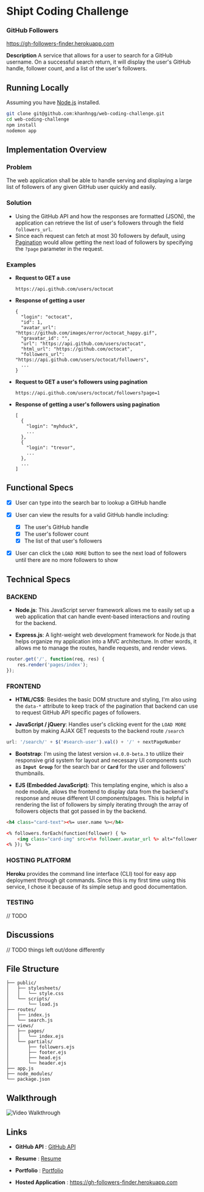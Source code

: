 Shipt Coding Challenge
======================


### GitHub Followers 
https://gh-followers-finder.herokuapp.com

**Description**
A service that allows for a user to search for a GitHub username. On a successful search return, it will display the user's GitHub handle, follower count, and a list of the user's followers.

Running Locally
---------------------------------------
Assuming you have [Node.js](http://nodejs.org/) installed.

```sh
git clone git@github.com:khanhngg/web-coding-challenge.git
cd web-coding-challenge
npm install
nodemon app
```


Implementation Overview
---------------------------------------

### Problem
The web application shall be able to handle serving and displaying a large list of followers of any given GitHub user quickly and easily.  


### Solution

* Using the GitHub API and how the responses are formatted (JSON), the application can retrieve the list of user's followers through the field `followers_url`.
* Since each request can fetch at most 30 followers by default, using [Pagination](https://developer.github.com/v3/#pagination) would allow getting the next load of followers by specifying the `?page` parameter in the request.

### Examples

- **Request to GET a use**

	```
	https://api.github.com/users/octocat
	```

- **Response of getting a user**
	
	```
	{
	  "login": "octocat",
	  "id": 1,
	  "avatar_url": "https://github.com/images/error/octocat_happy.gif",
	  "gravatar_id": "",
	  "url": "https://api.github.com/users/octocat",
	  "html_url": "https://github.com/octocat",
	  "followers_url": "https://api.github.com/users/octocat/followers",
	  ...
	}
	```

- **Request to GET a user's followers using pagination**

	```
	https://api.github.com/users/octocat/followers?page=1
	```

- **Response of getting a user's followers using pagination**
	
	```
	[
	  {
	    "login": "myhduck",
	    ...
	  },
	  {
	    "login": "trevor",
	    ...
	  },
	  ...
	]
	```


Functional Specs
---------------------------------------

- [x] User can type into the search bar to lookup a GitHub handle
- [x] User can view the results for a valid GitHub handle including: 
	- [x] The user's GitHub handle
	- [x] The user's follower count
	- [x] The list of that user's followers
- [x] User can click the `LOAD MORE` button to see the next load of followers until there are no more followers to show


Technical Specs
---------------------------------------

### BACKEND

- **Node.js**: This JavaScript server framework allows me to easily set up a web application that can handle event-based interactions and routing for the backend.
	
- **Express.js**: A light-weight web development framework for Node.js that helps organize my application into a MVC architecture. In other words, it allows me to manage the routes, handle requests, and render views.

```javascript
router.get('/', function(req, res) {
    res.render('pages/index');
});
```



### FRONTEND
- **HTML/CSS**: Besides the basic DOM structure and styling, I'm also using the `data-*` attribute to keep track of the pagination that backend can use to request GitHub API specific pages of followers.

- **JavaScript / jQuery**: Handles user's clicking event for the `LOAD MORE` button by making AJAX GET requests to the backend route `/search`

``` javascript
url: '/search/' + $('#search-user').val() + '/' + nextPageNumber
```
	
- **Bootstrap**: I'm using the latest version `v4.0.0-beta.3` to utilize their responsive grid system for layout and necessary UI components such as **`Input Group`** for the search bar or **`Card`** for the user and followers' thumbnails.


- **EJS (Embedded JavaScript)**: This templating engine, which is also a node module, allows the frontend to display data from the backend's response and reuse different UI components/pages. This is helpful in rendering the list of followers by simply iterating through the array of followers objects that got passed in by the backend.

```html
<h4 class="card-text"><%= user.name %></h4>
```

```html
<% followers.forEach(function(follower) { %>
    <img class="card-img" src=<%= follower.avatar_url %> alt="follower avatar">
<% }); %>
```

### HOSTING PLATFORM

**Heroku** provides the command line interface (CLI) tool for easy app deployment through git commands. Since this is my first time using this service, I chose it because of its simple setup and good documentation.

### TESTING
// TODO


Discussions
--------------------
// TODO things left out/done differently

File Structure
--------------------

```
├── public/
│   ├── stylesheets/
│   │   └── style.css
│   └── scripts/
│       └── load.js
├── routes/
│   ├── index.js
│   └── search.js
├── views/
│   ├── pages/
│   │   └── index.ejs
│   └── partials/
│       ├── followers.ejs
│       ├── footer.ejs
│       ├── head.ejs
│       └── header.ejs
├── app.js
├── node_modules/
└── package.json
```

Walkthrough
--------------------
![Video Walkthrough](https://github.com/khanhngg/web-coding-challenge/blob/master/walkthrough/shipt-gh.gif)


Links
--------------------

* **GitHub API** : [GitHub API](https://developer.github.com/v3/)

* **Resume** : [Resume](https://drive.google.com/open?id=1ghmmPbFrndUv041Kq3p4nnfRl80n3IVu)

* **Portfolio** : [Portfolio](https://khanhngg.github.io/)

* **Hosted Application** : https://gh-followers-finder.herokuapp.com
